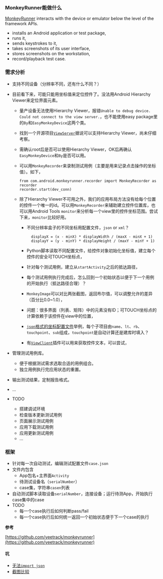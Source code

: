 ### MonkeyRunner能做什么

[MonkeyRunner](http://developer.android.com/tools/help/monkeyrunner_concepts.html) interacts with the device or emulator below the level of the framework APIs.

* installs an Android application or test package,
* runs it,
* sends keystrokes to it,
* takes screenshots of its user interface,
* stores screenshots on the workstation,
* record/playback test case.

### 需求分析

* 支持不同设备（分辨率不同，还有什么不同？）
* 目前看下来，可能只能用坐标值来定位控件了。没法用Android Hierarchy Viewer来定位界面元素。
  * 量产设备无法使用Hierarchy Viewer，报错`Unable to debug device. Could not connect to the view server.`，也不能使用easy package里的`By`和`EasyMonkeyDevice`这两个类。
  * 找到一个开源项目[`ViewServer`](https://github.com/romainguy/ViewServer)据说可以支持Hierarchy Viewer，尚未仔细考察。
  * 需确认root后是否可以使用Hierarchy Viewer，OK后再确认`EasyMonkeyDevice`和`By`是否可以用。
  * 可以用`MonkeyRecorder`来录制测试用例（主要是用来记录点击操作的坐标值）。如下，
  
        from com.android.monkeyrunner.recorder import MonkeyRecorder as recorder
        recorder.start(dev_conn)

  * 除了Hierarchy Viewer不可用之外，我们的应用布局方法没有给每个位置的控件一个唯一的id。可以用`MonkeyRecorder`来辅助建立控件位置库，也可以用Android Tools `monitor`来分析每一个view里的控件坐标范围。尝试下来，`monitor`比较好用。
    * 不同分辨率盒子的不同坐标用配置文件，`json` or `xml`？
    
            displayX = (x - minX) * displayWidth / (maxX - minX + 1)
            displayY = (y - minY) * displayHeight / (maxY - minY + 1)

    * Python脚本读取不同配置文件，给控件对象初始化坐标值，建立每个控件的安全可TOUCH坐标点，
    * 针对每个测试用例，建立从`startActivity`之后的抵达路径，
    * 每个测试用例执行完成后，怎么回到一个初始状态以便于下一个用例的开始执行（抵达路径合理）？
    * `MonkeyImage`可以对比两张截图，返回布尔值，可以调整允许的差异（百分比0.0~1.0），
    * 问题：很多界面（列表、矩阵）中的元素没有ID；可TOUCH坐标点的计算依赖于该控件在view中的位置，
    * [`json`格式的坐标配置文件](http://54.174.245.89/wiki/mr_json)举例，每个子项目由`name`、`lt`、`rb`、`touchpoint`、`sub`组成，`touchpoint`是自动计算还是建库时填入？
    * 有[`ViewClient`](https://github.com/dtmilano/AndroidViewClient)插件可以用来获取控件文本，可以尝试，
    
* 管理测试用例库。
  * 便于根据测试需求选取合适的用例组合。
  * 独立用例执行完应用状态的重置。
* 输出测试结果，定制报告格式。
* ...
* TODO
  * 搭建调试环境
  * 检查版本更新测试用例
  * 页面展示测试用例
  * 应用下载测试用例
  * 应用更新测试用例
  * ...
  
### 框架

* 针对每一次自动测试，编辑测试配置文件`case.json`
* 文件内包含
  * App包名+主界面`Activity`
  * 待测试设备名（`serialNumber`）
  * case集，字符串`casen`列表
* 自动测试脚本读取设备`serialNumber`，连接设备；运行待测App，开始执行case集中的case
* TODO
  * 每一个case执行后如何判断pass/fail
  * 每一个case执行后如何统一返回一个初始状态便于下一个case的执行

**参考**

[https://github.com/yeetrack/monkeyrunner](https://github.com/yeetrack/monkeyrunner)

#### 坑

* [无法`import json`]()
* [截图比较]()